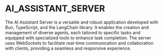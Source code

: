 # AI_ASSISTANT_SERVER
The AI Assistant Server is a versatile and robust application developed with Bun, TypeScript, and the LangChain library. It enables the creation and management of diverse agents, each tailored to specific tasks and equipped with specialized tools to enhance task completion. The server uses WebSockets to facilitate real-time communication and collaboration with clients, providing a seamless and responsive experience.